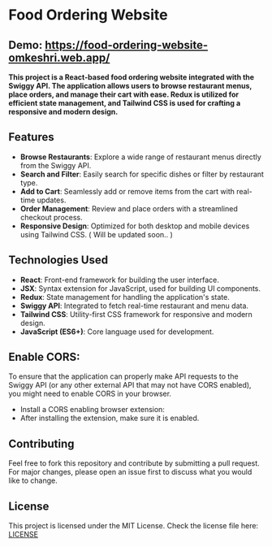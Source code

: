 # Food Ordering Website

## Demo:  https://food-ordering-website-omkeshri.web.app/

__This project is a React-based food ordering website integrated with the Swiggy API. The application allows users to browse restaurant menus, place orders, and manage their cart with ease. Redux is utilized for efficient state management, and Tailwind CSS is used for crafting a responsive and modern design.__

## Features
- __Browse Restaurants__: Explore a wide range of restaurant menus directly from the Swiggy API.
- __Search and Filter__: Easily search for specific dishes or filter by restaurant type.
- __Add to Cart__: Seamlessly add or remove items from the cart with real-time updates.
- __Order Management__: Review and place orders with a streamlined checkout process.
- __Responsive Design__: Optimized for both desktop and mobile devices using Tailwind CSS. ( Will be updated soon.. )

## Technologies Used
- __React__: Front-end framework for building the user interface.
- __JSX__: Syntax extension for JavaScript, used for building UI components.
- __Redux__: State management for handling the application's state.
- __Swiggy API__: Integrated to fetch real-time restaurant and menu data.
- __Tailwind CSS__: Utility-first CSS framework for responsive and modern design.
- __JavaScript (ES6+)__: Core language used for development.

## Enable CORS:
To ensure that the application can properly make API requests to the Swiggy API (or any other external API that may not have CORS enabled), you might need to enable CORS in your browser.
- Install a CORS enabling browser extension:
- After installing the extension, make sure it is enabled.

## Contributing
Feel free to fork this repository and contribute by submitting a pull request. For major changes, please open an issue first to discuss what you would like to change.

## License
This project is licensed under the MIT License. Check the license file here: [LICENSE](LICENSE)

